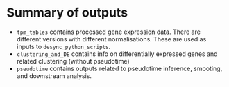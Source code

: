 # Summary of outputs

-   `tpm_tables` contains processed gene expression data. There are different versions with different normalisations. These are used as inputs to `desync_python_scripts`.
-   `clustering_and_DE` contains info on differentially expressed genes and related clustering (without pseudotime)
-   `pseudotime` contains outputs related to pseudotime inference, smooting, and downstream analysis.
